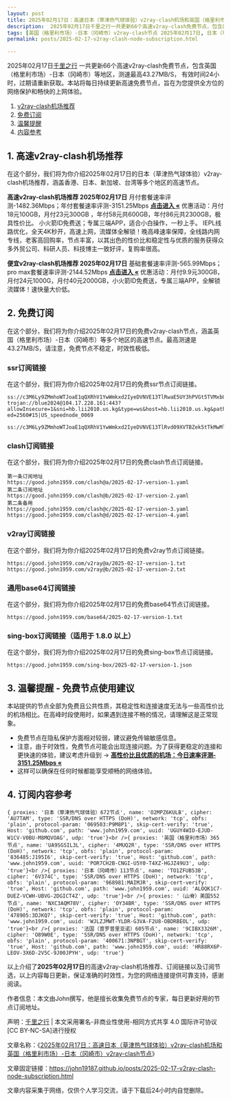 ```yaml
---
layout: post
title: 2025年02月17日：高速日本（草津热气球体验）v2ray-clash机场和英国（格里利市场）节点
description:  2025年02月17日千里之行一共更新66个高速v2ray-clash免费节点，包含英国（格里利市场）-日本（冈崎市）等地区，测速最高43.27MB/S， 有效时间24小时，过期请重新获取。本站将每日持续更新高速免费节点，旨在为您提供全方位的网络保护和畅快的上网体验
tags: [英国（格里利市场）-日本（冈崎市）v2ray-clash节点 2025年02月17日, 日本（草津热气球体验）高速v2ray-clashv2ray-clash机场推荐 2025年02月17日]
permalink: posts/2025-02-17-v2ray-clash-node-subscription.html

---
```



2025年02月17日[千里之行](https://john19187.github.io) 一共更新66个高速v2ray-clash免费节点，包含英国（格里利市场）-日本（冈崎市）等地区，测速最高43.27MB/S， 有效时间24小时，过期请重新获取。本站将每日持续更新高速免费节点，旨在为您提供全方位的网络保护和畅快的上网体验。

1. [v2ray-clash机场推荐](#1-高速v2ray-clash机场推荐)
2. [免费订阅](#2-免费订阅)
3. [温馨提醒](#3-温馨提醒---免费节点使用建议)
4. [内容参考](#4-订阅内容参考)

## 1. 高速v2ray-clash机场推荐

在这个部分，我们将为你介绍2025年02月17日的日本（草津热气球体验）v2ray-clash机场推荐，涵盖香港、日本、新加坡、台湾等多个地区的高速节点。

<div class="good cat1"><strong>高速v2ray-clash机场推荐 2025年02月17日</strong> 月付套餐速率评测-1482.36Mbps；年付套餐速率评测-3151.25Mbps <strong><a href="https://good.john1959.com/lepl/2025-02-17" target="_blank">点击进入 «</a></strong> 优惠活动：月付18元100GB，月付23元300GB ，年付58元共600GB，年付86元共2300GB，极具性价比。 小火箭ID免费送；专属三端APP，适合小白操作，一秒上手。 IEPL线路优化，全天4K秒开，高速上网，流媒体全解锁！晚高峰速率保障，全线路内网专线，老客高回购率，节点丰富，以其出色的性价比和稳定性与优质的服务获得众多外贸公司、科研人员、科技博主一致好评，复购率很高。</div><div class="good cat2">

<strong>便宜v2ray-clash机场推荐 2025年02月17日</strong> 基础套餐速率评测-565.99Mbps；pro max套餐速率评测-2144.52Mbps <strong><a href="https://good.john1959.com/cheap/2025-02-17" target="_blank">点击进入 «</a></strong> 优惠活动：月付9.9元300GB，月付24元1000G，月付40元2000GB，小火箭ID免费送，专属三端APP，全解锁流媒体！速快量大价低。</div>

## 2. 免费订阅

在这个部分，我们将为你介绍2025年02月17日的免费v2ray-clash节点，涵盖英国（格里利市场）-日本（冈崎市）等多个地区的高速节点。最高测速是43.27MB/S，请注意，免费节点不稳定，时效性极低。

### ssr订阅链接

在这个部分，我们将为你介绍2025年02月17日的免费ssr节点订阅链接。

```
ss://c3M6Ly9ZMmhoWTJoaE1qQXRhV1YwWmkxd2IyeDVNVE13TlRwaE5UY3hPVGt5TVMxbU16QTRMVFJrTVRJdFlXUXlaaTB5TnpneU5qZ3hOakJtTldZ@free.2weradf:36571#7%7C%F0%9F%87%B9%F0%9F%87%B7%20%E5%9C%9F%E8%80%B3%E5%85%B6%2001%20%7C%201x%20TR
trojan://blue2024@104.17.228.161:443?allowInsecure=1&sni=hb.lii2010.us.kg&type=ws&host=hb.lii2010.us.kg&path=/?ed=2560#15|US_speednode_0069
                               ss://c3M6Ly9ZMmhoWTJoaE1qQXRhV1YwWmkxd2IyeDVNVE13TlRvd09XVTBZek5tTkMwMllUZzVMVFJrTVRndFlqaGlZUzFoTmpCak5HVTNaV1ZpTXpn@free.2weradf:36141#7%7C%F0%9F%87%AD%F0%9F%87%B0%20%E9%A6%99%E6%B8%AF%2001%20%7C%201x%20HK
```

### clash订阅链接

在这个部分，我们将为你介绍2025年02月17日的免费clash节点订阅链接。

```
第一条订阅地址
https://good.john1959.com/clash@a/2025-02-17-version-1.yaml
第二条订阅地址
https://good.john1959.com/clash@b/2025-02-17-version-2.yaml
第二条备用
https://good.john1959.com/clash@c/2025-02-17-version-3.yaml
https://good.john1959.com/clash@d/2025-02-17-version-4.yaml
```

### v2ray订阅链接

在这个部分，我们将为你介绍2025年02月17日的免费v2ray节点订阅链接。

```
https://good.john1959.com/v2ray@a/2025-02-17-version-1.txt
https://good.john1959.com/v2ray@b/2025-02-17-version-2.txt
```

### 通用base64订阅链接

在这个部分，我们将为你介绍2025年02月17日的免费base64节点订阅链接。

```
https://good.john1959.com/base64/2025-02-17-version-1.txt
```

### sing-box订阅链接（适用于 1.8.0 以上）

在这个部分，我们将为你介绍2025年02月17日的免费sing-box节点订阅链接。

```
https://good.john1959.com/sing-box/2025-02-17-version-1.json
```

## 3. 温馨提醒 - 免费节点使用建议

本站提供的节点全部为免费且公共性质，其稳定性和连接速度无法与一些高性价比的机场相比。在高峰时段使用时，如果遇到连接不畅的情况，请理解这是正常现象。

- 免费节点在隐私保护方面相对较弱，建议避免传输敏感信息。
- 注意，由于时效性，免费节点可能会出现连接问题。为了获得更稳定的连接和更快速的体验，建议考虑升级到 → <strong>[高性价比且优质的机场：今日速率评测- 3151.25Mbps «](https://good.john1959.com/lepl/2025-02-17)</strong>
- 这样可以确保在任何时候都能享受顺畅的网络体验。

## 4. 订阅内容参考

```
{ proxies: '日本（草津热气球体验）672节点', name: 'O2MPZ6KULB', cipher: 'AU7TAM', type: 'SSR/DNS over HTTPS (DoH)', network: 'tcp', obfs: 'plain', protocol-param: '069503:P9M8P1', skip-cert-verify: 'true', Host: 'github.com', path: 'www.john1959.com', uuid: 'UGUY4WIO-EJUD-W1CV-V0BU-M8MQVOAG', udp: 'true'}<br />{ proxies: '英国（格里利市场）365节点', name: 'UA9SGSIL3L', cipher: '4MUQ2R', type: 'SSR/DNS over HTTPS (DoH)', network: 'tcp', obfs: 'plain', protocol-param: '836485:J195I6', skip-cert-verify: 'true', Host: 'github.com', path: 'www.john1959.com', uuid: 'POR7CH2B-CNGI-U5Y0-T4XZ-HGJZ49U3', udp: 'true'}<br />{ proxies: '日本（冈崎市）113节点', name: 'TO1ZFUB53B', cipher: '6V374C', type: 'SSR/DNS over HTTPS (DoH)', network: 'tcp', obfs: 'plain', protocol-param: '968981:MAIMJR', skip-cert-verify: 'true', Host: 'github.com', path: 'www.john1959.com', uuid: 'ALOQK1C7-DUEZ-VCWH-UBVG-2DGICT4Z', udp: 'true'}<br />{ proxies: '（山脊）美国552节点', name: 'NXC3AQM78V', cipher: 'OY34BR', type: 'SSR/DNS over HTTPS (DoH)', network: 'tcp', obfs: 'plain', protocol-param: '478905:3DJKQ7', skip-cert-verify: 'true', Host: 'github.com', path: 'www.john1959.com', uuid: 'WJLZJMWT-YLDR-G3VA-F2U8-OBDRBEOL', udp: 'true'}<br />{ proxies: '法国（普罗普里亚诺）605节点', name: '9CIBX3326M', cipher: 'O89W0E', type: 'SSR/DNS over HTTPS (DoH)', network: 'tcp', obfs: 'plain', protocol-param: '400671:3NPBGT', skip-cert-verify: 'true', Host: 'github.com', path: 'www.john1959.com', uuid: 'HR88RX6P-LEOV-3X6D-2V5C-9J00JPYH', udp: 'true'}
```

以上介绍了<strong>2025年02月17日</strong>的高速v2ray-clash机场推荐、订阅链接以及订阅节选，以上内容每日更新，保证准确的时效性，为您的网络连接提供可靠支持，感谢阅读。

作者信息：本文由John撰写，他是擅长收集免费节点的专家，每日更新好用的节点订阅地址。

声明：[千里之行](https://john19187.github.io) | 本文采用署名-非商业性使用-相同方式共享 4.0 国际许可协议[CC BY-NC-SA]进行授权

文章名称：《[2025年02月17日：高速日本（草津热气球体验）v2ray-clash机场和英国（格里利市场）-日本（冈崎市）v2ray-clash节点](https://john19187.github.io/posts/2025-02-17-v2ray-clash-node-subscription.html)》

文章固定链接：https://john19187.github.io/posts/2025-02-17-v2ray-clash-node-subscription.html

文章内容采集于网络，仅供个人学习交流，请于下载后24小时内自觉删除。




